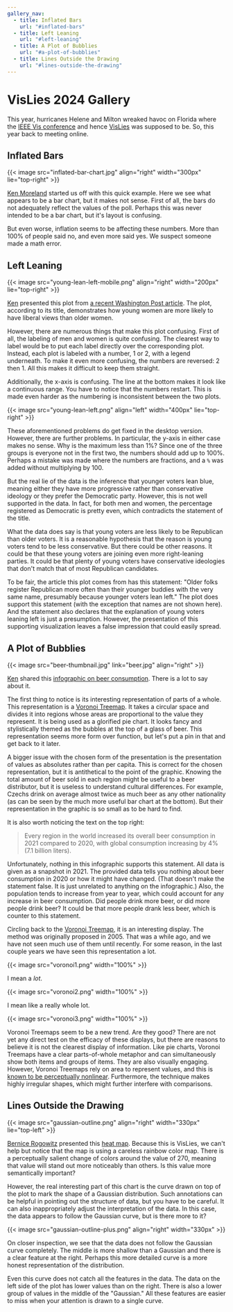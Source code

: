 ```yaml
---
gallery_nav:
  - title: Inflated Bars
    url: "#inflated-bars"
  - title: Left Leaning
    url: "#left-leaning"
  - title: A Plot of Bubblies
    url: "#a-plot-of-bubblies"
  - title: Lines Outside the Drawing
    url: "#lines-outside-the-drawing"
---
```


# VisLies 2024 Gallery

This year, hurricanes Helene and Milton wreaked havoc on Florida where the [IEEE
Vis conference] and hence [VisLies] was supposed to be. So, this year back to
meeting online.

[IEEE Vis conference]: https://ieeevis.org/year/2024/welcome
[VisLies]: https://www.vislies.org/

## Inflated Bars

{{< image src="inflated-bar-chart.jpg"
          align="right"
          width="300px"
          lie="top-right" >}}

[Ken Moreland] started us off with this quick example. Here we see what appears
to be a bar chart, but it makes not sense. First of all, the bars do not
adequately reflect the values of the poll. Perhaps this was never intended to be
a bar chart, but it's layout is confusing.

But even worse, inflation seems to be affecting these numbers. More than 100% of
people said no, and even more said yes. We suspect someone made a math error.

[Ken Moreland]: https://www.kennethmoreland.com/

<!-- https://www.reddit.com/r/funny/comments/uxigrx/a_very_helpful_graph/ -->

## Left Leaning

{{< image src="young-lean-left-mobile.png"
          align="right"
          width="200px"
          lie="top-right" >}}

<!-- https://www.reddit.com/r/dataisugly/comments/1fquipe/so_confusing/ -->

[Ken][Ken Moreland] presented this plot from [a recent Washington Post article].
The plot, according to its title, demonstrates how young women are more likely
to have liberal views than older women.

However, there are numerous things that make this plot confusing. First of all,
the labeling of men and women is quite confusing. The clearest way to label
would be to put each label directly over the corresponding plot. Instead, each
plot is labeled with a number, 1 or 2, with a legend underneath. To make it even
more confusing, the numbers are reversed: 2 then 1. All this makes it difficult
to keep them straight.

Additionally, the x-axis is confusing. The line at the bottom makes it look like
a continuous range. You have to notice that the numbers restart. This is made
even harder as the numbering is inconsistent between the two plots.

{{< image src="young-lean-left.png"
          align="left"
          width="400px"
          lie="top-right" >}}

These aforementioned problems do get fixed in the desktop version. However,
there are further problems. In particular, the y-axis in either case makes no
sense. Why is the maximum less than 1%? Since one of the three groups is
everyone not in the first two, the numbers should add up to 100%. Perhaps a
mistake was made where the numbers are fractions, and a `%` was added without
multiplying by 100.

But the real lie of the data is the inference that younger voters lean blue,
meaning either they have more progressive rather than conservative ideology or
they prefer the Democratic party. However, this is not well supported in the
data. In fact, for both men and women, the percentage registered as Democratic
is pretty even, which contradicts the statement of the title.

What the data does say is that young voters are less likely to be Republican
than older voters. It is a reasonable hypothesis that the reason is young voters
tend to be less conservative. But there could be other reasons. It could be that
these young voters are joining even more right-leaning parties. It could be that
plenty of young voters have conservative ideologies that don't match that of
most Republican candidates.

To be fair, the article this plot comes from has this statement: "Older folks
register Republican more often than their younger buddies with the very same
name, presumably because younger voters lean left." The plot does support this
statement (with the exception that names are not shown here). And the statement
also declares that the explanation of young voters leaning left is just a
presumption. However, the presentation of this supporting visualization leaves a
false impression that could easily spread.

[a recent Washington Post article]: https://www.washingtonpost.com/business/2024/09/13/popular-names-republican-democrat/

## A Plot of Bubblies

{{< image src="beer-thumbnail.jpg"
          link="beer.jpg"
          align="right" >}}

<!-- https://www.reddit.com/r/Infographics/comments/16eaw4n/globalper_capita_beer_consumption_in_2021 -->

[Ken][Ken Moreland] shared this [infographic on beer consumption]. There is a lot
to say about it.

The first thing to notice is its interesting representation of parts of a whole.
This representation is a [Voronoi Treemap]. It takes a circular space and
divides it into regions whose areas are proportional to the value they
represent. It is being used as a glorified pie chart. It looks fancy and
stylistically themed as the bubbles at the top of a glass of beer. This
representation seems more form over function, but let's put a pin in that and
get back to it later.

A bigger issue with the chosen form of the presentation is the presentation of
values as absolutes rather than per capita. This is correct for the chosen
representation, but it is antithetical to the point of the graphic. Knowing the
total amount of beer sold in each region might be useful to a beer distributor,
but it is useless to understand cultural differences. For example, Czechs drink
on average almost twice as much beer as any other nationality (as can be seen by
the much more useful bar chart at the bottom). But their representation in the
graphic is so small as to be hard to find.

It is also worth noticing the text on the top right:

> Every region in the world increased its overall beer consumption in 2021
> compared to 2020, with global consumption increasing by 4% (7.1 billion
> liters).

Unfortunately, nothing in this infographic supports this statement. All data is
given as a snapshot in 2021. The provided data tells you nothing about beer
consumption in 2020 or how it might have changed. (That doesn't make the
statement false. It is just unrelated to anything on the infographic.) Also, the
population tends to increase from year to year, which could account for any
increase in beer consumption. Did people drink more beer, or did more people
drink beer? It could be that more people drank less beer, which is counter to
this statement.

[infographic on beer consumption]: https://www.visualcapitalist.com/which-countries-drink-the-most-beer-2/
[Voronoi Treemap]: https://doi.org/10.1109/INFVIS.2005.1532128

Circling back to the [Voronoi Treemap], it is an interesting display. The method
was originally proposed in 2005. That was a while ago, and we have not seen much
use of them until recently. For some reason, in the last couple years we have
seen this representation a lot.

{{< image src="voronoi1.png" width="100%" >}}

I mean a _lot_.

{{< image src="voronoi2.png" width="100%" >}}

I mean like a really whole lot.

{{< image src="voronoi3.png" width="100%" >}}

<!--
Diamond: https://www.reddit.com/r/Infographics/comments/16wxeb4/the_10_largest_diamond_producing_countries_in_2022/
Spotify: https://www.reddit.com/r/Infographics/comments/16x9eut/oc_the_most_popular_spotify_artists/
Stock market: https://www.reddit.com/r/Infographics/comments/16u7zy1/the_109_trillion_global_stock_market_in_one_chart/
Oil: https://www.reddit.com/r/Infographics/comments/16ritj9/the_worlds_biggest_oil_producers/
Car: https://www.reddit.com/r/Infographics/comments/163n4qj/oc_the_25_biggest_automakers_in_the_world/
Global economy: https://www.reddit.com/r/Infographics/comments/15yzzor/estimate_global_gdp_distribution_in_2050/
Wine: https://www.reddit.com/r/Infographics/comments/15wcuqj/global_wine_producers_by_country/
World economy 2023: https://www.reddit.com/r/Infographics/comments/17kkcxd/world_economy/
World economy 2022: https://x.com/VisualCap/status/1546931869064630273
Billionaires: https://www.reddit.com/r/Infographics/comments/1cgbrj4/which_country_has_the_most_billionaires_in_2024/
Drug funds: https://www.reddit.com/r/Infographics/s/u8GsMDd2vq
Aircraft orders: https://www.reddit.com/r/Infographics/comments/1d0uv4f/largest_orders_of_aircraft/
Natural gas: https://www.reddit.com/r/Infographics/s/gAswfOT8KS
Amazon subsidies: https://www.reddit.com/r/Infographics/comments/1dngb0v/how_america_subsidizes_amazon/
U.S. Debt: https://www.reddit.com/r/Infographics/comments/1drecl5/foreign_holders_of_us_debt/
Causes of death: https://www.reddit.com/r/Infographics/comments/1e45tx8/oc_top_25_causes_of_death_worldwide/
World debt: https://econdaddy.com/macro/global-debt-in-one-infographic-ib-economics-tutor-commentary-macroeconomics-article-2019/
Plastic Waste: https://x.com/VisualCap/status/1627035863631937537
Global Distributions of Total Wealth: https://www.reddit.com/r/Infographics/s/b8IBdKtJGi
American's Portfolio: https://www.reddit.com/r/dataisugly/comments/1fydll3/why_cant_it_just_be_a_normal_pie_chart/
Top Coffee Producers: https://x.com/VisualCap/status/1670461796161912832
Semiconductor Foundries: https://x.com/VisualCap/status/1731916513907454009
Carbon Emissions: https://x.com/VisualCap/status/1722690819960733961
America vs. the World: https://x.com/VisualCap/status/1586583877476392962
Successfully Launched Rockets: https://www.reddit.com/r/Infographics/comments/1f7napp/successfully_launched_rockets/
A World of Languages: https://www.reddit.com/r/Infographics/comments/1f982gc/a_world_of_languages/
EU Economy: https://x.com/VisualCap/status/1669721901269147648
-->

Voronoi Treemaps seem to be a new trend. Are they good? There are not yet any
direct test on the efficacy of these displays, but there are reasons to believe
it is not the clearest display of information. Like pie charts, Voronoi Treemaps
have a clear parts-of-whole metaphor and can simultaneously show both items and
groups of items. They are also visually engaging. However, Voronoi Treemaps rely
on area to represent values, and this is [known to be perceptually nonlinear].
Furthermore, the technique makes highly irregular shapes, which might further
interfere with comparisons.

[known to be perceptually nonlinear]: https://makingmaps.net/2007/08/28/perceptual-scaling-of-map-symbols/

## Lines Outside the Drawing

{{< image src="gaussian-outline.png"
          align="right"
          width="330px"
          lie="top-left" >}}

[Bernice Rogowitz] presented this [heat map]. Because this is VisLies, we can't
help but notice that the map is using a careless rainbow color map. There is a
perceptually salient change of colors around the value of 270, meaning that
value will stand out more noticeably than others. Is this value more
semantically important?

However, the real interesting part of this chart is the curve drawn on top of
the plot to mark the shape of a Gaussian distribution. Such annotations can be
helpful in pointing out the structure of data, but you have to be careful. It
can also inappropriately adjust the interpretation of the data. In this case,
the data appears to follow the Gaussian curve, but is there more to it?

{{< image src="gaussian-outline-plus.png"
          align="right"
          width="330px" >}}

On closer inspection, we see that the data does not follow the Gaussian curve
completely. The middle is more shallow than a Gaussian and there is a clear
feature at the right. Perhaps this more detailed curve is a more honest
representation of the distribution.

Even this curve does not catch all the features in the data. The data on the
left side of the plot has lower values than on the right. There is also a lower
group of values in the middle of the "Gaussian." All these features are easier
to miss when your attention is drawn to a single curve.

[Bernice Rogowitz]: https://sites.google.com/site/bernicerogowitz/
[heat map]: https://en.wikipedia.org/wiki/Heat_map
